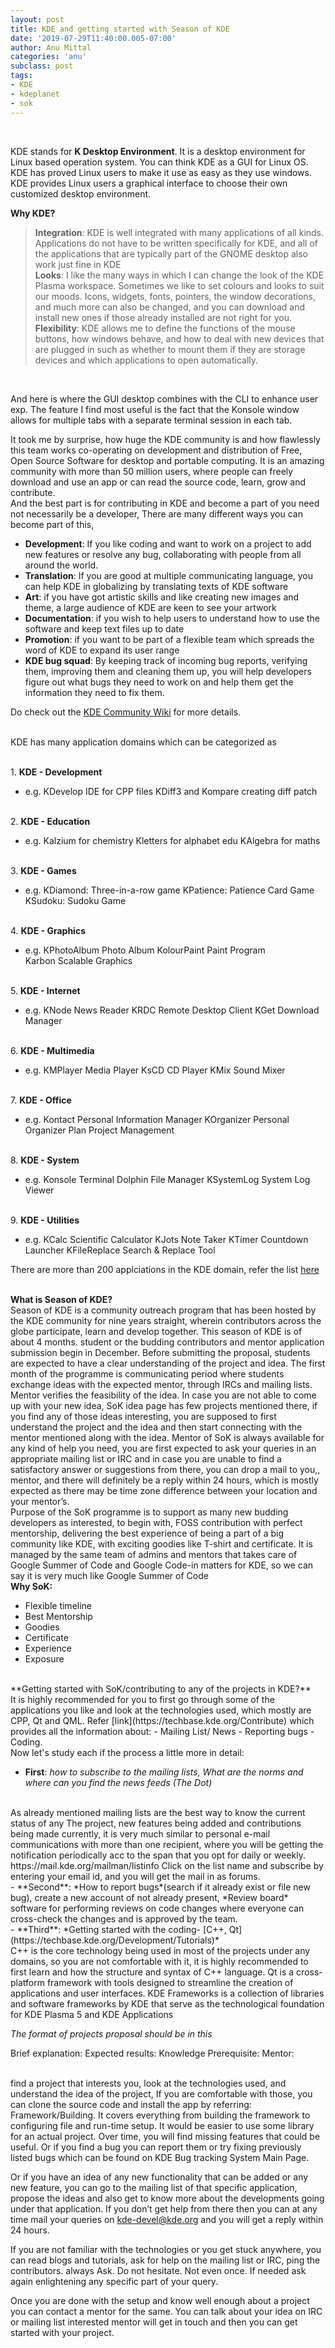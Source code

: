 ```yaml
---
layout: post
title: KDE and getting started with Season of KDE
date: '2019-07-29T11:40:00.005-07:00'
author: Anu Mittal
categories: 'anu'
subclass: post
tags:
- KDE
- kdeplanet
- sok
---
```


<br/>


KDE stands for **K Desktop Environment**. It is a desktop environment for Linux based operation system. You can think KDE as a GUI for Linux OS. KDE has proved Linux users to make it use as easy as they use windows. KDE provides Linux users a graphical interface to choose their own customized desktop environment. 

**Why KDE?**
<br>
> **Integration**: KDE is well integrated with many applications of all kinds. Applications do not have to be written specifically for KDE, and all of the applications that are typically part of the GNOME desktop also work just fine in KDE <br>
> **Looks**: I like the many ways in which I can change the look of the KDE Plasma workspace. Sometimes we like to set colours and looks to suit our moods. Icons, widgets, fonts, pointers, the window decorations, and much more can also be changed, and you can download and install new ones if those already installed are not right for you. <br>
> **Flexibility**: KDE allows me to define the functions of the mouse buttons, how windows behave, and how to deal with new devices that are plugged in such as whether to mount them if they are storage devices and which applications to open automatically.
<br>

And here is where the GUI desktop combines with the CLI to enhance user exp. The feature I find most useful is the fact that the Konsole window allows for multiple tabs with a separate terminal session in each tab.

It took me by surprise, how huge the KDE community is and how flawlessly this team works co-operating on development and distribution of Free, Open Source Software for desktop and portable computing. It is an amazing community with more than 50 million users, where people can freely download and use an app or
can read the source code, learn, grow and contribute.
<br>
And the best part is for contributing in KDE and become a part of you need not necessarily be a developer, There are many different ways you can become part of this,

* **Development**: If you like coding and want to work on a project to add new features or resolve any bug,  collaborating with people from all around the world.
* **Translation**: If you are good at multiple communicating language, you can help KDE in globalizing by translating texts of KDE software
* **Art**: if you have got artistic skills and like creating new images and theme, a large audience of KDE are keen to see your artwork
* **Documentation**: if you wish to help users to understand how to use the software and keep text files up to date
* **Promotion**: if you want to be part of a flexible team which spreads the word of KDE to expand its user range
* **KDE bug squad**: By keeping track of incoming bug reports, verifying them, improving them and cleaning them up, you will help developers figure out what bugs they need to work on and help them get the information they need to fix them.

Do check out the [KDE Community Wiki](https://community.kde.org/Get_Involved) for more details.
<br><br>

KDE has many application domains which can be categorized as

<br>1. **KDE - Development**
- e.g. KDevelop IDE for CPP files KDiff3 and Kompare creating diff patch

<br>2. **KDE - Education**
- e.g. Kalzium for chemistry     Kletters for alphabet edu   KAlgebra for maths

<br>3. **KDE - Games**
- e.g. KDiamond: Three-in-a-row game    KPatience: Patience Card Game            KSudoku: Sudoku Game

<br>4. **KDE - Graphics**
- e.g. KPhotoAlbum    Photo Album    KolourPaint Paint Program    
Karbon Scalable Graphics

<br>5. **KDE - Internet**
- e.g. KNode News Reader    KRDC Remote Desktop Client    KGet Download Manager

<br>6. **KDE - Multimedia**
- e.g. KMPlayer Media Player    KsCD CD Player    KMix Sound Mixer

<br>7. **KDE - Office**
- e.g. Kontact Personal Information Manager        KOrganizer Personal Organizer
Plan Project Management

<br>8. **KDE - System**
- e.g. Konsole Terminal     Dolphin File Manager    KSystemLog  System Log Viewer

<br>9. **KDE - Utilities**
- e.g. KCalc Scientific Calculator     KJots Note Taker     KTimer Countdown Launcher
KFileReplace Search & Replace Tool

There are more than 200 applciations in the KDE domain, refer the list [here](https://www.kde.org/applications/)
<br><br>

**What is Season of KDE?**
<br>
Season of KDE is a community outreach program that has been hosted by the KDE community for nine years straight, wherein contributors across the globe participate, learn and develop together. This season of KDE is of about 4 months. student or the budding contributors and mentor application submission begin in December. Before submitting the proposal, students are expected to have a clear understanding of the project and idea. The first month of the programme is communicating period where students exchange ideas with the expected mentor, through IRCs and mailing lists. Mentor verifies the feasibility of the idea. In case you are not able to come up with your new idea, SoK idea page has few projects mentioned there, if you find any of those ideas interesting, you are supposed to first understand the project and the idea and then start connecting with the mentor mentioned along with the idea.
Mentor of SoK is always available for any kind of help you need, you are first expected to ask your queries in an appropriate mailing list or IRC and in case you are unable to find a satisfactory answer or suggestions from there, you can drop a mail to you,, mentor, and there will definitely be a reply within 24 hours, which is mostly expected as there may be time zone difference between your location and your mentor’s.
 <br>
Purpose of the SoK programme is to support as many new budding developers as interested, to begin with, FOSS contribution with perfect mentorship, delivering the best experience of being a part of a big community like KDE, with exciting goodies like T-shirt and certificate.
It is managed by the same team of admins and mentors that takes care of Google Summer of Code and Google Code-in matters for KDE, so we can say it is very much like Google Summer of Code
<br>
**Why SoK:**
<br>
- Flexible timeline
- Best Mentorship
- Goodies
- Certificate
- Experience
- Exposure
<br>
**Getting started with SoK/contributing to any of the projects in KDE?**
<br>
It is highly recommended for you to first go through some of the applications you like and look at the technologies used, which mostly are CPP, Qt and QML. Refer [link](https://techbase.kde.org/Contribute) which provides all the information about:
- Mailing List/ News
- Reporting bugs
- Coding.
<br>
Now let's study each if the process a little more in detail:
 
- **First**: *how to subscribe to the mailing lists, What are the norms and where can you find the news feeds (The Dot)*
<br>
As already mentioned mailing lists are the best way to know the current status of any
The project, new features being added and contributions being made currently, it is very much similar to personal e-mail communications with more than one recipient, where you will be getting the notification periodically acc to the span that you opt for daily or weekly.
https://mail.kde.org/mailman/listinfo
Click on the list name and subscribe by entering your email id, and you will get the mail in as forums.
 <br>
- **Second**: *How to report bugs*(search if it already exist or file new bug), create a new account of not already present, *Review board* software for performing reviews on code changes where everyone can cross-check the changes and is approved by the team.
 <br>
- **Third**: *Getting started with the coding- [C++, Qt](https://techbase.kde.org/Development/Tutorials)*
 <br>
C++ is the core technology being used in most of the projects under any domains, so you are not comfortable with it, it is highly recommended to first learn and how the structure and syntax of C++ language.
Qt is a cross-platform framework with tools designed to streamline the creation of applications and user interfaces. KDE Frameworks is a collection of libraries and software frameworks by KDE that serve as the technological foundation for KDE Plasma 5 and KDE Applications


*The format of projects proposal should be in this*
<br>

Brief explanation: 
Expected results: 
Knowledge Prerequisite: 
Mentor: 
<br>

<br>
find a project that interests you, look at the technologies used, and understand the idea of the project, If you are comfortable with those, you can clone the source code and install the app by referring: Framework/Building. It covers everything from building the framework to configuring file and run-time setup.
It would be easier to use some library for an actual project. Over time, you will find missing features that could be useful. Or if you find a bug you can report them or try fixing previously listed bugs which can be found on KDE Bug tracking System Main Page. 


Or if you have an idea of any new functionality that can be added or any new feature, you can go to the mailing list of that specific application, propose the ideas and also get to know more about the developments going under that application.
If you don’t get help from there then you can at any time mail your queries on kde-devel@kde.org and you will get a reply within 24 hours.
 
If you are not familiar with the technologies or you get stuck anywhere, you can read blogs and tutorials, ask for help on the mailing list or IRC, ping the contributors. always Ask. Do not hesitate. Not even once. If needed ask again enlightening any specific part of your query.
 
Once you are done with the setup and know well enough about a project you can contact a mentor for the same. You can talk about your idea on IRC or mailing list interested mentor will get in touch and then you can get started with your project.